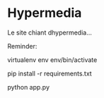 Hypermedia
==========

Le site chiant dhypermedia...

Reminder:

virtualenv env
env/bin/activate

pip install -r requirements.txt

python app.py
